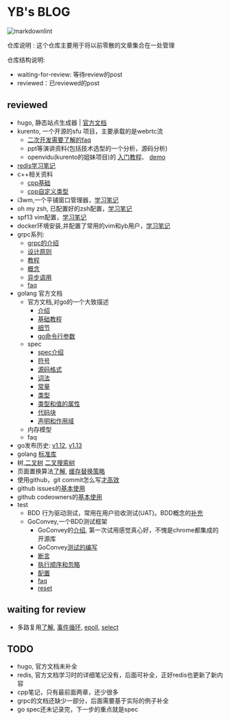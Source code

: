 # YB's BLOG

![markdownlint](https://github.com/fight100year/yb-post/workflows/markdownlint-lint/badge.svg)

仓库说明 : 这个仓库主要用于将以前零散的文章集合在一处管理

仓库结构说明:

- waiting-for-review: 等待review的post
- reviewed：已reviewed的post

## reviewed

- hugo, 静态站点生成器 | [官方文档](/reviewed/hugo-office-doc.md)
- kurento, 一个开源的sfu 项目，主要承载的是webrtc流
  - [二次开发需要了解的faq](/reviewed/kurento-faq.md)
  - ppt等演讲资料(包括技术选型的一个分析，源码分析)
  - openvidu(kurento的姐妹项目)的
[入门教程](/reviewed/kurento-openvidu-office-doc-tutorials.md)、
[demo](/reviewed/kurento-openvidu-office-doc-demo.md)
- [redis学习笔记](/reviewed/redis-office-doc.md)
- c++相关资料
  - [cpp基础](/reviewed/cpp-basic.md)
  - [cpp自定义类型](/reviewed/cpp-type.md)
- i3wm,一个平铺窗口管理器，[学习笔记](/reviewed/i3wm-office-doc.md)
- oh my zsh, 已配置好的zsh配置，[学习笔记](/reviewed/oh-my-zsh.md)
- spf13 vim配置，[学习笔记](/reviewed/spf13-usage.md)
- docker环境安装,并配置了常用的vim和yb用户，[学习笔记](/reviewed/docker-install.md)
- grpc系列:
  - [grpc的介绍](/reviewed/grpc-introduce.md)
  - [设计原则](/reviewed/grpc-post.md)
  - [教程](/reviewed/grpc-tutorial.md)
  - [概念](/reviewed/grpc-concepts.md)
  - [异步调用](/reviewed/grpc-async.md)
  - [faq](/reviewed/grpc-faq.md)
- golang 官方文档
  - 官方文档,对go的一个大致描述
    - [介绍](/reviewed/golang-introduce.md)
    - [基础教程](/reviewed/golang-tour.md)
    - [细节](/reviewed/golang-details.md)
    - [go命令行参数](/reviewed/golang-cmd.md)
  - spec
    - [spec介绍](/reviewed/go-spec-introduce.md)
    - [符号](/reviewed/go-spec-notation.md)
    - [源码格式](/reviewed/go-spec-source-fmt.md)
    - [词法](/reviewed/go-spec-lexical.md)
    - [常量](/reviewed/go-spec-constants.md)
    - [类型](/reviewed/go-spec-types.md)
    - [类型和值的属性](/reviewed/go-spec-properties.md)
    - [代码块](/reviewed/go-spec-blocks.md)
    - [声明和作用域](/reviewed/go-spec-scope.md)
  - 内存模型
  - faq
- go发布历史:
[v1.12](/reviewed/go-history-v1.12.md),
[v1.13](/reviewed/go-history-v1.13.md)
- golang [标准库](/reviewed/go-pkg.md)
- 树,[二叉树](/reviewed/binary-tree.md)
[二叉搜索树](/reviewed/binary-search-tree.md)
- 页面置换算法[了解](/reviewed/page-replacement-algorithm.md),
[缓存替换策略](/reviewed/cache-replacement-policies.md)
- 使用github，git commit怎么写[才高效](/reviewed/github-commit.md)
- github issues的[基本使用](/reviewed/github-issue.md)
- github codeowners的[基本使用](/reviewed/github-codeowners.md)
- test
  - BDD 行为驱动测试，常用在用户验收测试(UAT)。BDD概念的[补充](/reviewed/test-bdd.md)
  - GoConvey,一个BDD测试框架
    - GoConvey的[介绍](/reviewed/goconvey-introduce.md),
第一次试用感觉真心好，不愧是chrome都集成的开源库
    - GoConvey[测试的编写](/reviewed/goconvey-composition.md)
    - [断言](/reviewed/goconvey-assert.md)
    - [执行顺序和忽略](/reviewed/goconvey-exec.md)
    - [配置](/reviewed/goconvey-profile.md)
    - [faq](/reviewed/goconvey-faq.md)
    - [reset](/reviewed/goconvey-reset.md)

## waiting for review

- 多路复用[了解](/waiting-for-review/multiplexing.md),
[事件循环](/waiting-for-review/event-loop.md),
[epoll](/waiting-for-review/multiplexing-epoll.md),
[select](/waiting-for-review/multiplexing-select.md)

## TODO

- hugo, 官方文档未补全
- redis, 官方文档学习时的详细笔记没有，后面可补全，正好redis也更新了新内容
- cpp笔记，只有最前面两章，还少很多
- grpc的文档还缺少一部分，后面需要基于实际的例子补全
- go spec还未记录完，下一步的重点就是spec

